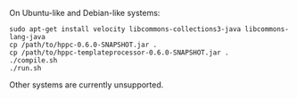 
On Ubuntu-like and Debian-like systems:

    sudo apt-get install velocity libcommons-collections3-java libcommons-lang-java
    cp /path/to/hppc-0.6.0-SNAPSHOT.jar .
    cp /path/to/hppc-templateprocessor-0.6.0-SNAPSHOT.jar .
    ./compile.sh
    ./run.sh

Other systems are currently unsupported.

